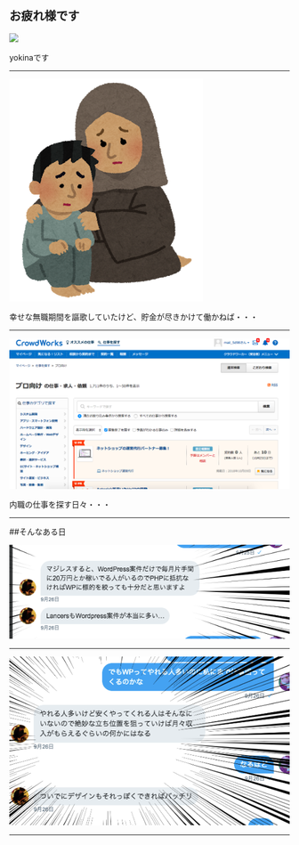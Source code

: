 ## お疲れ様です

![](https://avatars0.githubusercontent.com/u/4452841?s=100&v=4)

yokinaです

---

![](https://raw.githubusercontent.com/kaeruko/shinjuku-mokumoku/pitchtest/assets/images/nanmin.png)

幸せな無職期間を謳歌していたけど、貯金が尽きかけて働かねば・・・

---

![](https://raw.githubusercontent.com/kaeruko/shinjuku-mokumoku/pitchtest/assets/images/pin3.png)

内職の仕事を探す日々・・・

---

##そんなある日

![](https://raw.githubusercontent.com/kaeruko/shinjuku-mokumoku/pitchtest/assets/images/pin1.png)

---

![](https://raw.githubusercontent.com/kaeruko/shinjuku-mokumoku/pitchtest/assets/images/pin2.png)

---


